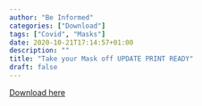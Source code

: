 ```yaml
---
author: "Be Informed"
categories: ["Download"]
tags: ["Covid", "Masks"]
date: 2020-10-21T17:14:57+01:00
description: ""
title: "Take your Mask off UPDATE PRINT READY"
draft: false
---
```


[Download here](../ims/WakeUp-TakeyourMaskoffUPDATEPRINTREADY.pdf)  
